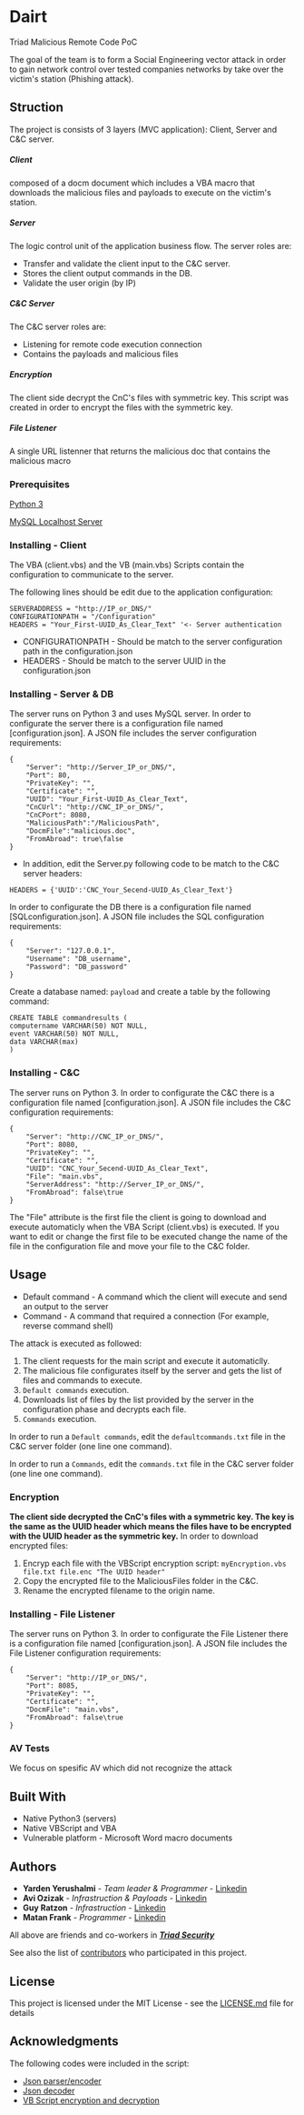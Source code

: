 # Dairt

Triad Malicious Remote Code PoC

The goal of the team is to form a Social Engineering vector attack in order to gain network control over tested companies networks by take over the victim's station (Phishing attack).

## Struction

The project is consists of 3 layers (MVC application): Client, Server and C&C server.

##### Client
composed of a docm document which includes a VBA macro that downloads the malicious files and payloads to execute on the victim's station.

##### Server
The logic control unit of the application business flow. The server roles are:
* Transfer and validate the client input  to the C&C server.
* Stores the client output commands in the DB.
* Validate the user origin (by IP)

##### C&C Server
The C&C server roles are:
* Listening for remote code execution connection
* Contains the payloads and malicious files

##### Encryption 
The client side decrypt the CnC's files with symmetric key. This script was created in order to encrypt the files with the symmetric key.

##### File Listener 
A single URL listenner that returns the malicious doc that contains the malicious macro

### Prerequisites


[Python 3](https://www.python.org/downloads/)


[MySQL Localhost Server](https://www.mysql.com/downloads/)



### Installing - Client

The VBA (client.vbs) and the VB (main.vbs) Scripts contain the configuration to communicate to the server.

The following lines should be edit due to the application configuration:

```
SERVERADDRESS = "http://IP_or_DNS/"
CONFIGURATIONPATH = "/Configuration"
HEADERS = "Your_First-UUID_As_Clear_Text" '<- Server authentication
```
* CONFIGURATIONPATH - Should be match to the server configuration path in the configuration.json
* HEADERS - Should be match to the server UUID in the configuration.json

### Installing - Server & DB

The server runs on Python 3 and uses MySQL server.
In order to configurate the server there is a configuration file named [configuration.json]. A JSON file includes the server configuration requirements:

```
{
	"Server": "http://Server_IP_or_DNS/",
	"Port": 80,
	"PrivateKey": "",
	"Certificate": "",
	"UUID": "Your_First-UUID_As_Clear_Text",
	"CnCUrl": "http://CNC_IP_or_DNS/",
	"CnCPort": 8080,
	"MaliciousPath":"/MaliciousPath",
	"DocmFile":"malicious.doc",
	"FromAbroad": true\false
}
```
* In addition, edit the Server.py following code to be match to the C&C server headers:
```
HEADERS = {'UUID':'CNC_Your_Secend-UUID_As_Clear_Text'}
```
In order to configurate the DB there is a configuration file named [SQLconfiguration.json]. A JSON file includes the SQL configuration requirements:

```
{
	"Server": "127.0.0.1",
	"Username": "DB_username",
	"Password": "DB_password"
}

```
Create a database named: ```payload```
and create a table by the following command:
```
CREATE TABLE commandresults (
computername VARCHAR(50) NOT NULL,
event VARCHAR(50) NOT NULL,
data VARCHAR(max)
)
```
### Installing - C&C

The server runs on Python 3.
In order to configurate the C&C there is a configuration file named [configuration.json]. A JSON file includes the C&C configuration requirements:

```
{
	"Server": "http://CNC_IP_or_DNS/",
	"Port": 8080,
	"PrivateKey": "",
	"Certificate": "",
	"UUID": "CNC_Your_Secend-UUID_As_Clear_Text",
	"File": "main.vbs",
	"ServerAddress": "http://Server_IP_or_DNS/",
    "FromAbroad": false\true
}

```

The "File" attribute is the first file the client is going to download and execute automaticly when the VBA Script (client.vbs) is executed. If you want to edit or change the first file to be executed change the name of the file in the configuration file and move your file to the C&C folder.


## Usage

* Default command - A command which the client will execute and send an output to the server
* Command - A command that required a connection (For example, reverse command shell)

The attack is executed as followed:
1. The client requests for the main script and execute it automaticlly.
2. The malicious file configurates itself by the server and gets the list of files and commands to execute.
3. ```Default commands``` execution.
4. Downloads list of files by the list provided by the server in the configuration phase and decrypts each file.
5. ```Commands``` execution.


In order to run a ```Default commands```, edit the ```defaultcommands.txt``` file in the C&C server folder (one line one command).

In order to run a ```Commands```, edit the ```commands.txt``` file in the C&C server folder (one line one command).
### Encryption
**The client side decrypted the CnC's files with a symmetric key. The key is the same as the UUID header which means the files have to be encrypted with the UUID header as the symmetric key.**
In order to download encrypted files:
1. Encryp each file with the VBScript encryption script:
```myEncryption.vbs file.txt file.enc "The UUID header"```
2. Copy the encrypted file to the MaliciousFiles folder in the C&C.
3. Rename the encrypted filename to the origin name.

### Installing - File Listener

The server runs on Python 3.
In order to configurate the File Listener there is a configuration file named [configuration.json]. A JSON file includes the File Listener configuration requirements:

```
{
	"Server": "http://IP_or_DNS/",
	"Port": 8085,
	"PrivateKey": "",
	"Certificate": "",
	"DocmFile": "main.vbs",
    "FromAbroad": false\true
}

```
### AV Tests

We focus on spesific AV which did not recognize the attack


## Built With

* Native Python3 (servers)
* Native VBScript and VBA
* Vulnerable platform - Microsoft Word macro documents



## Authors

* **Yarden Yerushalmi** - *Team leader & Programmer* - [Linkedin](https://www.linkedin.com/in/yarden-yerushalmi/)
* **Avi Ozizak** - *Infrastruction & Payloads* - [Linkedin](https://github.com/)
* **Guy Ratzon** - *Infrastruction* - [Linkedin](https://github.com/)
* **Matan Frank** - *Programmer* - [Linkedin](https://github.com/)

All above are friends and co-workers in  [***Triad Security***](https://www.triadsec.com/)

See also the list of [contributors](https://github.com/your/project/contributors) who participated in this project.

## License

This project is licensed under the MIT License - see the [LICENSE.md](LICENSE.md) file for details

## Acknowledgments

The following codes were included in the script:
* [Json parser/encoder](http://demon.tw/my-work/vbs-json.html)
* [Json decoder](https://gist.github.com/atifaziz/5465514)
* [VB Script encryption and decryption](http://www.robvanderwoude.com/vbstech_files_encode_xor.php)

